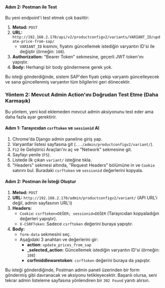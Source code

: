 #### Adım 2: Postman ile Test
Bu yeni endpoint'i test etmek çok basittir:
1.  **Metod:** `POST`
2.  **URL:** `http://192.168.2.170/api/v2/productconfigv2/variants/VARIANT_ID/update-price-from-sap/`
      * `VARIANT_ID` kısmını, fiyatını güncellemek istediğin varyantın ID'si ile değiştir (örneğin: `108`).
3.  **Authorization:** "Bearer Token" sekmesine, geçerli JWT token'ını yapıştır.
4.  **Body:** Herhangi bir body göndermene gerek yok.

Bu isteği gönderdiğinde, sistem SAP'den fiyatı çekip varyantı güncelleyecek ve sana güncellenmiş varyantın tüm bilgilerini geri dönecektir.
### Yöntem 2: Mevcut Admin Action'ını Doğrudan Test Etme (Daha Karmaşık)
Bu yöntem, yeni kod eklemeden mevcut admin aksiyonunu test eder ama daha fazla ayar gerektirir.
#### Adım 1: Tarayıcıdan `csrftoken` ve `sessionid` Al
1.  Chrome'da Django admin paneline giriş yap.
2.  Varyantlar listesi sayfasına git (`.../admin/productconfigv2/variant/`).
3.  `F12` ile Geliştirici Araçları'nı aç ve "Network" sekmesine git.
4.  Sayfayı yenile (`F5`).
5.  Listede ilk çıkan `variant/` isteğine tıkla.
6.  "Headers" sekmesi altında, "Request Headers" bölümüne in ve `Cookie` satırını bul. Buradaki `csrftoken` ve `sessionid` değerlerini kopyala.

#### Adım 2: Postman ile İsteği Oluştur

1.  **Metod:** `POST`
2.  **URL:** `http://192.168.2.170/admin/productconfigv2/variant/` (API URL'i değil, admin sayfasının URL'i)
3.  **Headers:**
      * `Cookie`: `csrftoken=DEĞER; sessionid=DEĞER` (Tarayıcıdan kopyaladığın değerleri yapıştır).
      * `X-CSRFToken`: Sadece `csrftoken` değerini buraya yapıştır.
4.  **Body:**
      * `form-data` sekmesini seç.
      * Aşağıdaki 3 anahtarı ve değerlerini gir:
          * **action**: `update_prices_from_sap`
          * **\_selected\_action**: Güncellemek istediğin varyantın ID'si (örneğin: `108`)
          * **csrfmiddlewaretoken**: `csrftoken` değerini buraya da yapıştır.

Bu isteği gönderdiğinde, Postman admin paneli üzerinden bir form göndermiş gibi davranacak ve aksiyonu tetikleyecektir. Başarılı olursa, seni tekrar admin listeleme sayfasına yönlendiren bir `302 Found` yanıtı alırsın.